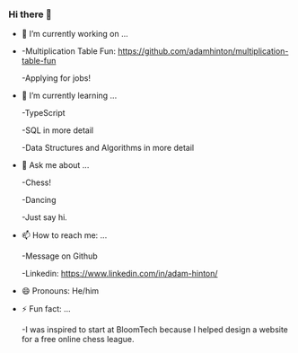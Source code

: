 ### Hi there 👋

- 🔭 I’m currently working on ...
- 
  -Multiplication Table Fun:  https://github.com/adamhinton/multiplication-table-fun
  
  -Applying for jobs!
  
  

- 🌱 I’m currently learning ...
  
  -TypeScript
  
  -SQL in more detail
  
  -Data Structures and Algorithms in more detail


- 💬 Ask me about ...
  
  -Chess!
  
  -Dancing
  
  -Just say hi.


- 📫 How to reach me: ...
  
  -Message on Github
  
  -Linkedin: https://www.linkedin.com/in/adam-hinton/
  
- 😄 Pronouns: He/him
   

- ⚡ Fun fact: ...

  -I was inspired to start at BloomTech because I helped design a website for a free online chess league.
